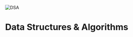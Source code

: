 ![DSA](https://www.iun.ch/library/img//source-g5369aa21f_1920.jpg)

# **Data Structures & Algorithms**
